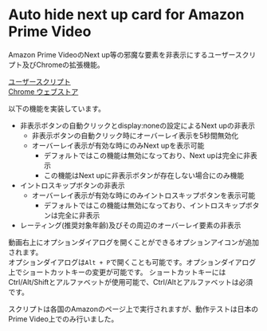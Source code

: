 # Auto hide next up card for Amazon Prime Video

Amazon Prime VideoのNext up等の邪魔な要素を非表示にするユーザースクリプト及びChromeの拡張機能。

[ユーザースクリプト](https://greasyfork.org/ja/scripts/478102-auto-hide-next-up-card-for-amazon-prime-video)  
[Chrome ウェブストア](https://chrome.google.com/webstore/detail/auto-hide-next-up-card-fo/pnpkddhaeadgjpmmcahamnicmplobkci)

以下の機能を実装しています。

- 非表示ボタンの自動クリックとdisplay:noneの設定によるNext upの非表示
  - 非表示ボタンの自動クリック時にオーバーレイ表示を5秒間無効化
  - オーバーレイ表示が有効な時にのみNext upを表示可能
    - デフォルトではこの機能は無効になっており、Next upは完全に非表示
    - この機能はNext upに非表示ボタンが存在しない場合にのみ機能
- イントロスキップボタンの非表示
  - オーバーレイ表示が有効な時にのみイントロスキップボタンを表示可能
    - デフォルトではこの機能は無効になっており、イントロスキップボタンは完全に非表示
- レーティング(推奨対象年齢)及びその周辺のオーバーレイ要素の非表示

動画右上にオプションダイアログを開くことができるオプションアイコンが追加されます。  
オプションダイアログは`Alt + P`で開くことも可能です。オプションダイアログ上でショートカットキーの変更が可能です。
ショートカットキーにはCtrl/Alt/Shiftとアルファベットが使用可能で、Ctrl/Altとアルファベットは必須です。

スクリプトは各国のAmazonのページ上で実行されますが、動作テストは日本のPrime Video上でのみ行いました。
